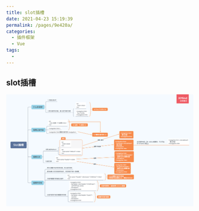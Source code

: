 ```yaml
---
title: slot插槽
date: 2021-04-23 15:19:39
permalink: /pages/9e420a/
categories:
  - 插件框架
  - Vue
tags:
  -
---
```


## slot插槽

![](../../.vuepress/public/assets/vue/slot.png)
